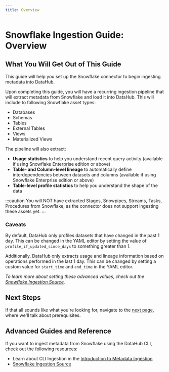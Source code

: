 ```yaml
---
title: Overview
---
```


# Snowflake Ingestion Guide: Overview

## What You Will Get Out of This Guide

This guide will help you set up the Snowflake connector to begin ingesting metadata into DataHub.

Upon completing this guide, you will have a recurring ingestion pipeline that will extract metadata from Snowflake and load it into DataHub. This will include to following Snowflake asset types:

- Databases
- Schemas
- Tables
- External Tables
- Views
- Materialized Views

The pipeline will also extract:

- **Usage statistics** to help you understand recent query activity (available if using Snowflake Enterprise edition or above)
- **Table- and Column-level lineage** to automatically define interdependencies between datasets and columns (available if using Snowflake Enterprise edition or above)
- **Table-level profile statistics** to help you understand the shape of the data

:::caution
You will NOT have extracted Stages, Snowpipes, Streams, Tasks, Procedures from Snowflake, as the connector does not support ingesting these assets yet.
:::

### Caveats

By default, DataHub only profiles datasets that have changed in the past 1 day. This can be changed in the YAML editor by setting the value of `profile_if_updated_since_days` to something greater than 1.

Additionally, DataHub only extracts usage and lineage information based on operations performed in the last 1 day. This can be changed by setting a custom value for `start_time` and `end_time` in the YAML editor.

_To learn more about setting these advanced values, check out the [Snowflake Ingestion Source](https://datahubproject.io/docs/generated/ingestion/sources/snowflake/#module-snowflake)._

## Next Steps

If that all sounds like what you're looking for, navigate to the [next page](setup.md), where we'll talk about prerequisites.

## Advanced Guides and Reference

If you want to ingest metadata from Snowflake using the DataHub CLI, check out the following resources:

- Learn about CLI Ingestion in the [Introduction to Metadata Ingestion](../../../metadata-ingestion/README.md)
- [Snowflake Ingestion Source](https://datahubproject.io/docs/generated/ingestion/sources/snowflake/#module-snowflake)
